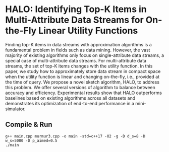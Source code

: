 # HALO: Identifying Top-K Items in Multi-Attribute Data Streams for On-the-Fly Linear Utility Functions

Finding top-K items in data streams with approximation algorithms is a fundamental problem in fields such as data mining. However, the vast majority of existing algorithms only focus on single-attribute data streams, a special case of multi-attribute data streams. For multi-attribute data streams, the set of top-K items changes with the utility function. In this paper, we study how to approximately store data stream in compact space when the utility function is linear and changing on-the-fly, i.e., provided at the time of query. We propose a novel sketch algorithm, HALO, to address this problem. We offer several versions of algorithm to balance between accuracy and efficiency. Experimental results show that HALO outperforms baselines based on existing algorithms across all datasets and demonstrates its optimization of end-to-end performance in a mini-simulator. 

## Compile & Run

```
g++ main.cpp murmur3.cpp -o main -std=c++17 -O2 -g -D d_s=8 -D w_s=5000 -D p_aimed=0.5
./main
```